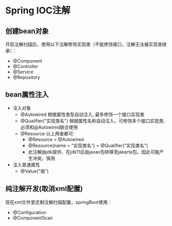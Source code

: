 # Spring IOC注解

## 创建bean对象
开启注解扫描后，使用以下注解修饰实现类（不能修饰接口，注解无法被实现类继承）：
* @Component
* @Controller
* @Service
* @Repository

## bean属性注入
* 注入对象
    * @Autowired 根据属性类型自动注入, 最多修饰一个接口实现类
    * @Qualifier("实现类名") 根据属性名称自动注入，可修饰多个接口实现类, 必须和@Autowired联合使用
    * @Resource 以上两者都可:
      * @Resource = @Autowired
      * @Resource(name = "实现类名") = @Qualifier("实现类名")
      * 此注解由jdk提供，在jdk11后由javax包转移至jakarta包，因此可能产生冲突，慎用
* 注入普通属性
    * @Value("值")

## 纯注解开发(取消xml配置)
现在xml文件里还剩注解扫描配置，springBoot使用：
* @Configuration
* @ComponentScan